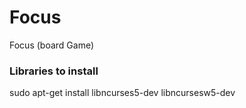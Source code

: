# Focus
Focus (board Game)

### Libraries to install
sudo apt-get install libncurses5-dev libncursesw5-dev